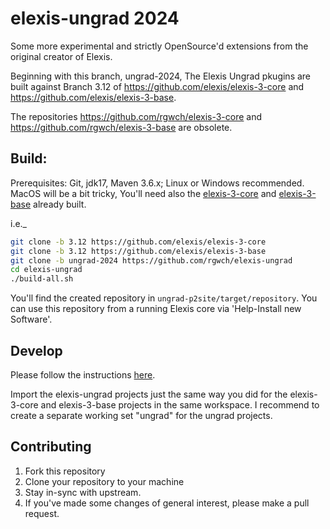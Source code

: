 # elexis-ungrad 2024

Some more experimental and strictly OpenSource'd extensions from the original creator of Elexis. 

Beginning with this branch, ungrad-2024, The Elexis Ungrad pkugins are built against Branch 3.12 of https://github.com/elexis/elexis-3-core and https://github.com/elexis/elexis-3-base.

The repositories https://github.com/rgwch/elexis-3-core and https://github.com/rgwch/elexis-3-base are obsolete.


## Build:

Prerequisites: Git, jdk17, Maven 3.6.x; Linux or Windows recommended. MacOS will be a bit tricky,
You'll need also the [elexis-3-core](https://github.com/elexis/elexis-3-core) and [elexis-3-base](https://github.com/elexis/elexis-3-core) already built.

i.e._

```bash
git clone -b 3.12 https://github.com/elexis/elexis-3-core
git clone -b 3.12 https://github.com/elexis/elexis-3-base
git clone -b ungrad-2024 https://github.com/rgwch/elexis-ungrad
cd elexis-ungrad
./build-all.sh

```

You'll find the created repository in `ungrad-p2site/target/repository`. You can use this repository from a running Elexis core via 'Help-Install new Software'.

## Develop

Please follow the instructions [here](https://github.com/rgwch/elexis-3-core/blob/develop/readme.md).

Import the elexis-ungrad projects just the same way you did for the elexis-3-core and elexis-3-base projects in the same workspace. I recommend to create a separate working set "ungrad" for the ungrad projects.

## Contributing

1. Fork this repository
2. Clone your repository to your machine
3. Stay in-sync with upstream.
4. If you've made some changes of general interest, please make a pull request.
